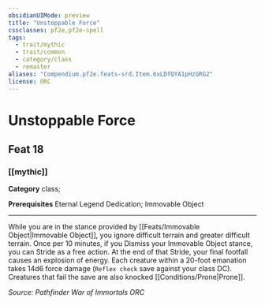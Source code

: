 ```yaml
---
obsidianUIMode: preview
title: "Unstoppable Force"
cssclasses: pf2e,pf2e-spell
tags:
  - trait/mythic
  - trait/common
  - category/class
  - remaster
aliases: "Compendium.pf2e.feats-srd.Item.6xLDfQYA1pHzGRG2"
license: ORC
---
```

# Unstoppable Force
## Feat 18
### [[mythic]]

**Category** class; 



**Prerequisites** Eternal Legend Dedication; Immovable Object
* * *
While you are in the stance provided by [[Feats/Immovable Object|Immovable Object]], you ignore difficult terrain and greater difficult terrain. Once per 10 minutes, if you Dismiss your Immovable Object stance, you can Stride as a free action. At the end of that Stride, your final footfall causes an explosion of energy. Each creature within a 20-foot emanation takes 14d6 force damage (`Reflex check` save against your class DC). Creatures that fail the save are also knocked [[Conditions/Prone|Prone]].

*Source: Pathfinder War of Immortals*
*ORC*